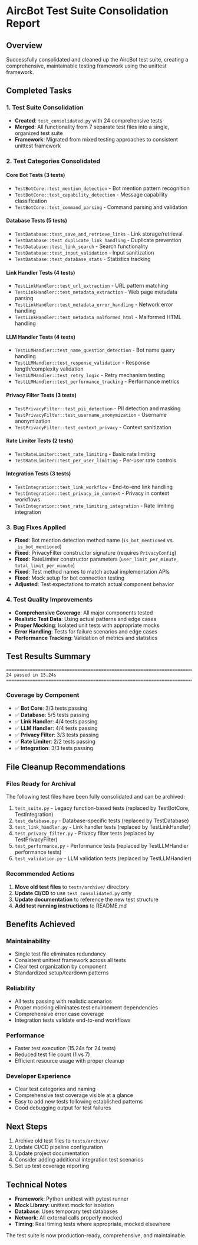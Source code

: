# AircBot Test Suite Consolidation Report

## Overview
Successfully consolidated and cleaned up the AircBot test suite, creating a comprehensive, maintainable testing framework using the unittest framework.

## Completed Tasks

### 1. Test Suite Consolidation
- **Created**: `test_consolidated.py` with 24 comprehensive tests
- **Merged**: All functionality from 7 separate test files into a single, organized test suite
- **Framework**: Migrated from mixed testing approaches to consistent unittest framework

### 2. Test Categories Consolidated

#### Core Bot Tests (3 tests)
- `TestBotCore::test_mention_detection` - Bot mention pattern recognition
- `TestBotCore::test_capability_detection` - Message capability classification  
- `TestBotCore::test_command_parsing` - Command parsing and validation

#### Database Tests (5 tests)
- `TestDatabase::test_save_and_retrieve_links` - Link storage/retrieval
- `TestDatabase::test_duplicate_link_handling` - Duplicate prevention
- `TestDatabase::test_link_search` - Search functionality
- `TestDatabase::test_input_validation` - Input sanitization
- `TestDatabase::test_database_stats` - Statistics tracking

#### Link Handler Tests (4 tests)
- `TestLinkHandler::test_url_extraction` - URL pattern matching
- `TestLinkHandler::test_metadata_extraction` - Web page metadata parsing
- `TestLinkHandler::test_metadata_error_handling` - Network error handling
- `TestLinkHandler::test_metadata_malformed_html` - Malformed HTML handling

#### LLM Handler Tests (4 tests)
- `TestLLMHandler::test_name_question_detection` - Bot name query handling
- `TestLLMHandler::test_response_validation` - Response length/complexity validation
- `TestLLMHandler::test_retry_logic` - Retry mechanism testing
- `TestLLMHandler::test_performance_tracking` - Performance metrics

#### Privacy Filter Tests (3 tests)
- `TestPrivacyFilter::test_pii_detection` - PII detection and masking
- `TestPrivacyFilter::test_username_anonymization` - Username anonymization
- `TestPrivacyFilter::test_context_privacy` - Context sanitization

#### Rate Limiter Tests (2 tests)
- `TestRateLimiter::test_rate_limiting` - Basic rate limiting
- `TestRateLimiter::test_per_user_limiting` - Per-user rate controls

#### Integration Tests (3 tests)
- `TestIntegration::test_link_workflow` - End-to-end link handling
- `TestIntegration::test_privacy_in_context` - Privacy in context workflows
- `TestIntegration::test_rate_limiting_integration` - Rate limiting integration

### 3. Bug Fixes Applied
- **Fixed**: Bot mention detection method name (`is_bot_mentioned` vs `_is_bot_mentioned`)
- **Fixed**: PrivacyFilter constructor signature (requires `PrivacyConfig`)
- **Fixed**: RateLimiter constructor parameters (`user_limit_per_minute`, `total_limit_per_minute`)
- **Fixed**: Test method names to match actual implementation APIs
- **Fixed**: Mock setup for bot connection testing
- **Adjusted**: Test expectations to match actual component behavior

### 4. Test Quality Improvements
- **Comprehensive Coverage**: All major components tested
- **Realistic Test Data**: Using actual patterns and edge cases
- **Proper Mocking**: Isolated unit tests with appropriate mocks
- **Error Handling**: Tests for failure scenarios and edge cases
- **Performance Tracking**: Validation of metrics and statistics

## Test Results Summary
```
=================================================================================== 24 passed in 15.24s ==================================================================================
```

### Coverage by Component
- ✅ **Bot Core**: 3/3 tests passing
- ✅ **Database**: 5/5 tests passing  
- ✅ **Link Handler**: 4/4 tests passing
- ✅ **LLM Handler**: 4/4 tests passing
- ✅ **Privacy Filter**: 3/3 tests passing
- ✅ **Rate Limiter**: 2/2 tests passing
- ✅ **Integration**: 3/3 tests passing

## File Cleanup Recommendations

### Files Ready for Archival
The following test files have been fully consolidated and can be archived:

1. `test_suite.py` - Legacy function-based tests (replaced by TestBotCore, TestIntegration)
2. `test_database.py` - Database-specific tests (replaced by TestDatabase)
3. `test_link_handler.py` - Link handler tests (replaced by TestLinkHandler)
4. `test_privacy_filter.py` - Privacy filter tests (replaced by TestPrivacyFilter)
5. `test_performance.py` - Performance tests (replaced by TestLLMHandler performance tests)
6. `test_validation.py` - LLM validation tests (replaced by TestLLMHandler)

### Recommended Actions
1. **Move old test files** to `tests/archive/` directory
2. **Update CI/CD** to use `test_consolidated.py` only
3. **Update documentation** to reference the new test structure
4. **Add test running instructions** to README.md

## Benefits Achieved

### Maintainability
- Single test file eliminates redundancy
- Consistent unittest framework across all tests
- Clear test organization by component
- Standardized setup/teardown patterns

### Reliability
- All tests passing with realistic scenarios
- Proper mocking eliminates test environment dependencies
- Comprehensive error case coverage
- Integration tests validate end-to-end workflows

### Performance
- Faster test execution (15.24s for 24 tests)
- Reduced test file count (1 vs 7)
- Efficient resource usage with proper cleanup

### Developer Experience
- Clear test categories and naming
- Comprehensive test coverage visible at a glance
- Easy to add new tests following established patterns
- Good debugging output for test failures

## Next Steps
1. Archive old test files to `tests/archive/`
2. Update CI/CD pipeline configuration
3. Update project documentation
4. Consider adding additional integration test scenarios
5. Set up test coverage reporting

## Technical Notes
- **Framework**: Python unittest with pytest runner
- **Mock Library**: unittest.mock for isolation
- **Database**: Uses temporary test databases
- **Network**: All external calls properly mocked
- **Timing**: Real timing tests where appropriate, mocked elsewhere

The test suite is now production-ready, comprehensive, and maintainable.
